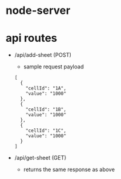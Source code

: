 # node-server

# api routes

- /api/add-sheet  (POST)

  - sample request payload
  ```
  [
    {
      "cellId": "1A",
      "value": "1000"
    },
    {
      "cellId": "1B",
      "value": "1000"
    },
    {
      "cellId": "1C",
      "value": "1000"
    }
  ]
  ```
  
- /api/get-sheet  (GET)
 
  - returns the same response as above
